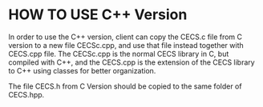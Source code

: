 # HOW TO USE C++ Version
In order to use the C++ version, client can copy the CECS.c file from C 
version to a new file CECSc.cpp, and use that file instead together with 
CECS.cpp file. The CECSc.cpp is the normal CECS library in C, but compiled 
with C++, and the CECS.cpp is the extension of the CECS library to C++ using 
classes for better organization.

The file CECS.h from C Version should be copied to the same folder of CECS.hpp.
